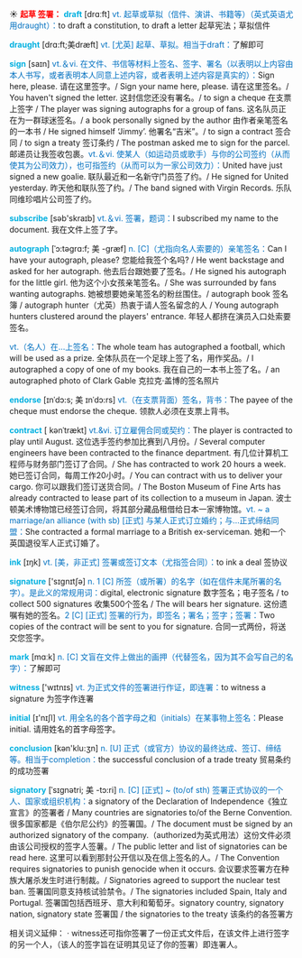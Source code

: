 ☀ <font color="red">**起草 签署：**</font>
<font color="sky blue">**draft**</font> [drɑːft] 
<font color="#0070c0">vt. 起草或草拟（信件、演讲、书籍等）（英式英语尤用draught）：</font>to draft a constitution, to draft a letter 起草宪法；草拟信件
             
<font color="sky blue">**draught**</font> [drɑ:ft;美dræft]
<font color="#0070c0">vt. [尤英] 起草、草拟。相当于draft：</font>了解即可         

<font color="sky blue">**sign**</font> [saɪn]
<font color="#0070c0">vt.＆vi. 在文件、书信等材料上签名、签字、署名（以表明以上内容由本人书写，或者表明本人同意上述内容，或者表明上述内容是真实的）：</font>Sign here, please. 请在这里签字。/ Sign your name here, please. 请在这里签名。/ You haven't signed the letter. 这封信您还没有署名。/ to sign a cheque 在支票上签字 / The player was signing autographs for a group of fans. 这名队员正在为一群球迷签名。/ a book personally signed by the author 由作者亲笔签名的一本书 / He signed himself ‘Jimmy’. 他署名“吉米”。/ to sign a contract 签合同 / to sign a treaty 签订条约 / The postman asked me to sign for the parcel. 邮递员让我签收包裹。<font color="#0070c0">vt.＆vi. 使某人（如运动员或歌手）与你的公司签约（从而使其为公司效力），也可指签约（从而可以为一家公司效力）：</font>United have just signed a new goalie. 联队最近和一名新守门员签了约。/ He signed for United yesterday. 昨天他和联队签了约。/ The band signed with Virgin Records. 乐队同维珍唱片公司签了约。

<font color="sky blue">**subscribe**</font> [səb'skraɪb] 
<font color="#0070c0">vt.＆vi. 签署，题词：</font>I subscribed my name to the document. 我在文件上签了字。
            
<font color="sky blue">**autograph**</font> [ˈɔ:təgrɑ:f; 美 -græf]
<font color="#0070c0">n. [C]（尤指向名人索要的）亲笔签名：</font>Can I have your autograph, please? 您能给我签个名吗? / He went backstage and asked for her autograph. 他去后台跟她要了签名。/ He signed his autograph for the little girl. 他为这个小女孩亲笔签名。/ She was surrounded by fans wanting autographs. 她被想要她亲笔签名的粉丝围住。/ autograph book 签名簿 / autograph hunter（尤英）热衷于请人签名留念的人 / Young autograph hunters clustered around the players' entrance. 年轻人都挤在演员入口处索要签名。

<font color="#0070c0">vt.（名人）在…上签名：</font>The whole team has autographed a football, which will be used as a prize. 全体队员在一个足球上签了名，用作奖品。/ I autographed a copy of one of my books. 我在自己的一本书上签了名。/ an autographed photo of Clark Gable 克拉克·盖博的签名照片

<font color="sky blue">**endorse**</font> [ɪnˈdɔ:s; 美 ɪnˈdɔ:rs]
<font color="#0070c0">vt.（在支票背面）签名，背书：</font>The payee of the cheque must endorse the cheque. 领款人必须在支票上背书。         

<font color="sky blue">**contract**</font> [ kənˈtrækt]
<font color="#0070c0">vt.&vi. 订立雇佣合同或契约：</font>The player is contracted to play until August. 这位选手签约参加比赛到八月份。/ Several computer engineers have been contracted to the finance department. 有几位计算机工程师与财务部门签订了合同。/ She has contracted to work 20 hours a week. 她已签订合同，每周工作20小时。/ You can contract with us to deliver your cargo. 你可以跟我们签订送货合同。/ The Boston Museum of Fine Arts has already contracted to lease part of its collection to a museum in Japan. 波士顿美术博物馆已经签订合同，将其部分藏品租借给日本一家博物馆。<font color="#0070c0">vt. ~ a marriage/an alliance (with sb) [正式] 与某人正式订立婚约；与…正式缔结同盟：</font>She contracted a formal marriage to a British ex-serviceman. 她和一个英国退役军人正式订婚了。

<font color="sky blue">**ink**</font> [ɪŋk] 
<font color="#0070c0">vt. [美，非正式] 签署或签订文本（尤指签合同）：</font>to ink a deal 签协议

<font color="sky blue">**signature**</font> ['sɪɡnɪtʃə] 
<font color="#0070c0">n. 1 [C] 所签（或所署）的名字（如在信件末尾所署的名字）。是此义的常规用词：</font>digital, electronic signature 数字签名；电子签名 / to collect 500 signatures 收集500个签名 / The will bears her signature. 这份遗嘱有她的签名。<font color="#0070c0">2 [C] [正式] 签署的行为，即签名；署名；签字；签署：</font>Two copies of the contract will be sent to you for signature. 合同一式两份，将送交您签字。

<font color="sky blue">**mark**</font> [mɑːk] 
<font color="#0070c0">n. [C] 文盲在文件上做出的画押（代替签名，因为其不会写自己的名字）：</font>了解即可

<font color="sky blue">**witness**</font> ['wɪtnɪs] 
<font color="#0070c0">vt. 为正式文件的签署进行作证，即连署：</font>to witness a signature 为签字作连署

<font color="sky blue">**initial**</font> [ɪ'nɪʃl] 
<font color="#0070c0">vt. 用全名的各个首字母之和（initials）在某事物上签名：</font>Please initial. 请用姓名的首字母签字。

<font color="sky blue">**conclusion**</font> [kən'klu:ӡn] 
<font color="#0070c0">n. [U] 正式（或官方）协议的最终达成、签订、缔结等。相当于completion：</font>the successful conclusion of a trade treaty 贸易条约的成功签署
           
<font color="sky blue">**signatory**</font> [ˈsɪgnətri; 美 -tɔ:ri]
<font color="#0070c0">n. [C] [正式] ~ (to/of sth) 签署正式协议的一个人、国家或组织机构：</font>a signatory of the Declaration of Independence《独立宣言》的签署者 / Many countries are signatories to/of the Berne Convention. 很多国家都是《伯尔尼公约》的签署国。/ The document must be signed by an authorized signatory of the company.（authorized为英式用法）这份文件必须由该公司授权的签字人签薯。/ The public letter and list of signatories can be read here. 这里可以看到那封公开信以及在信上签名的人。/ The Convention requires signatories to punish genocide when it occurs. 会议要求签署方在种族大屠杀发生时进行制裁。/ Signatories agreed to support the nuclear test ban. 签署国同意支持核试验禁令。/ The signatories included Spain, Italy and Portugal. 签署国包括西班牙、意大利和葡萄牙。signatory country, signatory nation, signatory state 签署国 / the signatories to the treaty 该条约的各签署方

相关词义延伸：
· witness还可指你签署了一份正式文件后，在该文件上进行签字的另一个人，（该人的签字旨在证明其见证了你的签署）即连署人。
